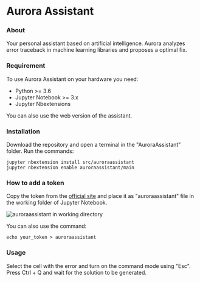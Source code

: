 # Aurora Assistant

### About
Your personal assistant based on artificial intelligence. Aurora analyzes error traceback in machine learning libraries and proposes a optimal fix.

### Requirement
To use Aurora Assistant on your hardware you need:
- Python >= 3.6
- Jupyter Notebook >= 3.x
- Jupyter Nbextensions

You can also use the web version of the assistant.

### Installation

Download the repository and open a terminal in the "AuroraAssistant" folder. Run the commands:
```
jupyter nbextension install src/auroraassistant
jupyter nbextension enable auroraassistant/main
```

### How to add a token
Copy the token from the [official site](http://localhost:8000) and place it as "auroraassistant" file in the working folder of Jupyter Notebook.

<img src="https://ie.wampi.ru/2022/01/31/AuroraAssistant-2.png" alt="auroraassistant in working directory" border="0"> <br>

You can also use the command:
```
echo your_token > auroraassistant
```

### Usage
Select the cell with the error and turn on the command mode using "Esc". Press Ctrl + Q and wait for the solution to be generated.
